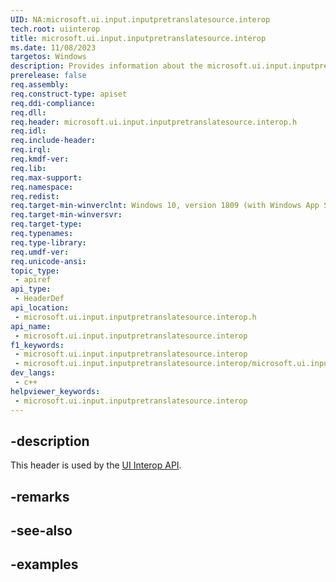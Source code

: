 ```yaml
---
UID: NA:microsoft.ui.input.inputpretranslatesource.interop
tech.root: uiinterop
title: microsoft.ui.input.inputpretranslatesource.interop
ms.date: 11/08/2023
targetos: Windows
description: Provides information about the microsoft.ui.input.inputpretranslatesource.interop.h header for the UI Interop API.
prerelease: false
req.assembly: 
req.construct-type: apiset
req.ddi-compliance: 
req.dll: 
req.header: microsoft.ui.input.inputpretranslatesource.interop.h
req.idl: 
req.include-header: 
req.irql: 
req.kmdf-ver: 
req.lib: 
req.max-support: 
req.namespace: 
req.redist: 
req.target-min-winverclnt: Windows 10, version 1809 (with Windows App SDK 1.4 or later)
req.target-min-winversvr: 
req.target-type: 
req.typenames: 
req.type-library: 
req.umdf-ver: 
req.unicode-ansi: 
topic_type:
 - apiref
api_type:
 - HeaderDef
api_location:
 - microsoft.ui.input.inputpretranslatesource.interop.h
api_name:
 - microsoft.ui.input.inputpretranslatesource.interop
f1_keywords:
 - microsoft.ui.input.inputpretranslatesource.interop
 - microsoft.ui.input.inputpretranslatesource.interop/microsoft.ui.input.inputpretranslatesource.interop
dev_langs:
 - c++
helpviewer_keywords:
 - microsoft.ui.input.inputpretranslatesource.interop
---
```


## -description

This header is used by the [UI Interop API](../_uiinterop/index.md).

## -remarks

## -see-also

## -examples

